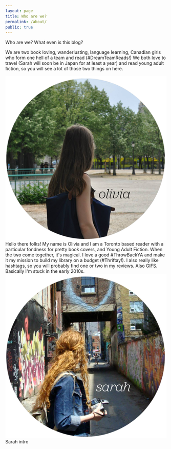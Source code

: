 ```yaml
---
layout: page
title: Who are we?
permalink: /about/
public: true
---
```


Who are we? What even is this blog?
<!--more-->
We are two book loving, wanderlusting, language learning, Canadian girls who form one hell of a team and read (#DreamTeamReads!) We both love to travel (Sarah will soon be in Japan for at least a year) and read young adult fiction, so you will see a lot of those two things on here.

<div class="container-fluid about">
  <div class="col-md-6">
    <div class="row">
      <img class="profile-pic" src="\assets\sitegraphics\OliviaSM.png">
    </div>
    <div class="row profile-text">
      Hello there folks! My name is Olivia and I am a Toronto based reader with a particular fondness for pretty book covers, and Young Adult Fiction. When the two come together, it's magical. I love a good &#35;ThrowBackYA and make it my mission to build my library on a budget (&#35;Thriftay!). I also really like hashtags, so you will probably find one or two in my reviews. Also GIFS. Basically I'm stuck in the early 2010s.
    </div>
  </div>

  <div class="col-md-6">
    <div class="row profile-text">
      <img class="profile-pic" src="\assets\sitegraphics\SarahSM.png">
    </div>
    <div class="row">
      Sarah intro
    </div>
  </div>
</div>
